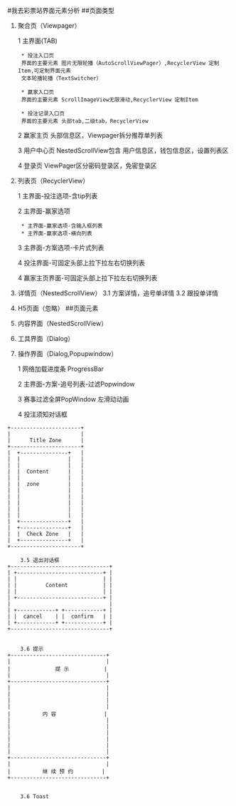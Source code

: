 #我去彩票站界面元素分析
##页面类型

1. 聚合页（Viewpager）

	1 主界面(TAB)

		* 投注入口页
		界面的主要元素 图片无限轮播（AutoScrollViewPager）,RecyclerView 定制Item,可定制界面元素
		文本轮播轮播（TextSwitcher）

		* 赢家入口页
		界面的主要元素 ScrollImageView无限滑动,RecyclerView 定制Item

		* 投注记录入口页
		界面的主要元素 头部tab,二级tab，RecyclerView

	2 赢家主页
	头部信息区，Viewpager拆分推荐单列表


	3 用户中心页 
	NestedScrollView包含 用户信息区，钱包信息区，设置列表区

	4 登录页
	ViewPager区分密码登录区，免密登录区

2. 列表页（RecyclerView）

	1 主界面-投注选项-含tip列表

	2 主界面-赢家选项	

		* 主界面-赢家选项-含输入框列表
		* 主界面-赢家选项-横向列表

	3 主界面-方案选项-卡片式列表

	4 投注界面-可固定头部上拉下拉左右切换列表

	4 赢家主页界面-可固定头部上拉下拉左右切换列表

3. 详情页（NestedScrollView）
	3.1 方案详情，追号单详情
	3.2 跟投单详情
4. H5页面（忽略）
##页面元素
1. 内容界面（NestedScrollView）
2. 工具界面（Dialog）
3. 操作界面（Dialog,Popupwindow）

	1 网络加载进度条 ProgressBar

	2 主界面-方案-追号列表-过滤Popwindow

	3 赛事过滤全屏PopWindow 左滑动动画
	
	4 投注须知对话框

```
+----------------------+
|                      |
|      Title Zone      |
+----------------------+
|  +---------------+   |
|  |               |   |
|  |               |   |
|  |  Content      |   |
|  |               |   |
|  |  zone         |   |
|  |               |   |
|  |               |   |
|  |               |   |
|  |               |   |
|  |               |   |
|  +---------------+   |
|  +---------------+   |
|  |  Check Zone   |   |
|  +---------------+   |
+----------------------+

	3.5 退出对话框
+-------------------------------+
| +---------------------------+ |
| |                           | |
| |         Content           | |
| |                           | |
| +---------------------------+ |
|                               |
| +------------+ +------------+ |
| |  cancel    | |  confirm   | |
| +------------+ +------------+ |
+-------------------------------+


	3.6 提示
+------------------------------+
|                              |
|              提 示           |
|                              |
+------------------------------+
|                              |
|                              |
|                              |
|                              |
|          内 容               |
|                              |
|                              |
|                              |
|                              |
|                              |
|                              |
+------------------------------+
|                              |
|          继 续 预 约         |
+------------------------------+


	3.6 Toast

```